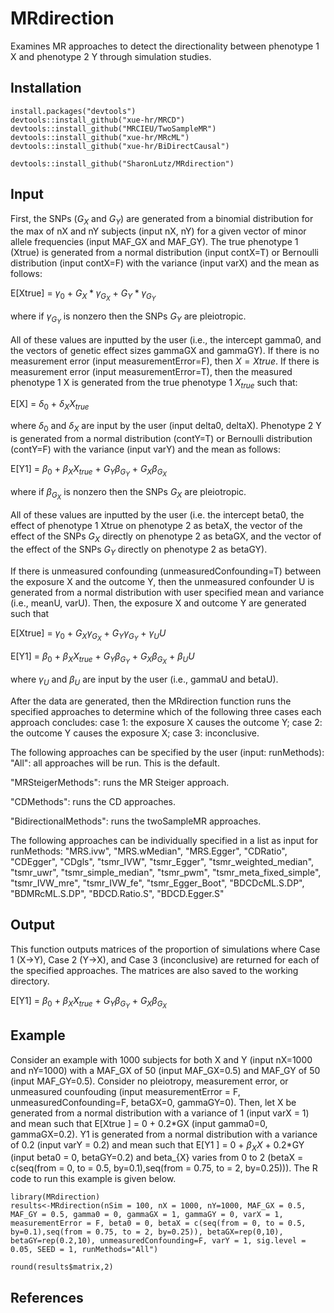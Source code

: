 # MRdirection
Examines MR approaches to detect the directionality between phenotype 1 X and phenotype 2 Y through simulation studies.

## Installation
```
install.packages("devtools")
devtools::install_github("xue-hr/MRCD")
devtools::install_github("MRCIEU/TwoSampleMR")
devtools::install_github("xue-hr/MRcML")
devtools::install_github("xue-hr/BiDirectCausal")

devtools::install_github("SharonLutz/MRdirection")
```

## Input
First, the SNPs ($G_X$ and $G_Y$) are generated from a binomial distribution for the max of nX and nY subjects (input nX, nY) for a given vector of minor allele frequencies (input MAF_GX and MAF_GY).
The true phenotype 1 (Xtrue) is generated from a normal distribution (input contX=T) or Bernoulli distribution (input contX=F) with the variance (input varX) and the mean as follows:

E\[Xtrue\] = $\gamma_0$ + $G_X*\gamma_{G_X}$ + $G_Y*\gamma_{G_Y}$

where if $\gamma_{G_Y}$ is nonzero then the SNPs $G_Y$ are pleiotropic.

All of these values are inputted by the user (i.e., the intercept gamma0, and the vectors of genetic effect sizes gammaGX and gammaGY). If there is no measurement error (input measurementError=F), then $X=Xtrue$. If there is measurement error (input measurementError=T), then the measured phenotype 1 X is generated from the true phenotype 1 $X_{true}$ such that:

E\[X\] = $\delta_0$ + $\delta_{X}X_{true}$

where $\delta_0$ and $\delta_{X}$ are input by the user (input delta0, deltaX). Phenotype 2 Y is generated from a normal distribution (contY=T) or Bernoulli distribution (contY=F) with the variance (input varY) and the mean as follows:

E\[Y1\] = $\beta_0$ + $\beta_{X}X_{true}$ + $G_Y\beta_{G_Y}$ + $G_X\beta_{G_X}$

where if $\beta_{G_X}$ is nonzero then the SNPs $G_X$ are pleiotropic.

All of these values are inputted by the user (i.e. the intercept beta0, the effect of phenotype 1 Xtrue on phenotype 2 as betaX, the vector of the effect of the SNPs $G_X$ directly on phenotype 2 as betaGX, and the vector of the effect of the SNPs $G_Y$ directly on phenotype 2 as betaGY).

If there is unmeasured confounding (unmeasuredConfounding=T) between the exposure X and the outcome Y, then the unmeasured confounder U is generated from a normal distribution with user specified mean and variance (i.e., meanU, varU). Then, the exposure X and outcome Y are generated such that

E\[Xtrue\] = $\gamma_0$ + $G_X\gamma_{G_X}$ + $G_Y\gamma_{G_Y}$ + $\gamma_{U}U$

E\[Y1\] = $\beta_0$ + $\beta_{X}X_{true}$ + $G_Y\beta_{G_Y}$ + $G_X\beta_{G_X}$ + $\beta_{U}U$

where $\gamma_{U}$ and $\beta_{U}$ are input by the user (i.e., gammaU and betaU).

After the data are generated, then the MRdirection function runs the specified approaches to determine which of the following three cases each approach concludes: case 1: the exposure X causes the outcome Y; case 2: the outcome Y causes the exposure X; case 3: inconclusive.

The following approaches can be specified by the user (input: runMethods):
"All": all approaches will be run. This is the default.

"MRSteigerMethods": runs the MR Steiger approach.

"CDMethods": runs the CD approaches.

"BidirectionalMethods": runs the twoSampleMR approaches.

The following approaches can be individually specified in a list as input for runMethods: "MRS.ivw", "MRS.wMedian", "MRS.Egger", "CDRatio", "CDEgger", "CDgls", "tsmr_IVW", "tsmr_Egger", "tsmr_weighted_median", "tsmr_uwr", "tsmr_simple_median", "tsmr_pwm", "tsmr_meta_fixed_simple", "tsmr_IVW_mre", "tsmr_IVW_fe", "tsmr_Egger_Boot", "BDCDcML.S.DP", "BDMRcML.S.DP", "BDCD.Ratio.S", "BDCD.Egger.S"


## Output
This function outputs matrices of the proportion of simulations where Case 1 (X->Y), Case 2 (Y->X), and Case 3 (inconclusive) are returned for each of the specified approaches. The matrices are also saved to the working directory.

E\[Y1\] = $\beta_0$ + $\beta_{X}X_{true}$ + $G_Y\beta_{G_Y}$ + $G_X\beta_{G_X}$

## Example
Consider an example with 1000 subjects for both X and Y (input nX=1000 and nY=1000) with a MAF_GX of 50 (input MAF_GX=0.5) and MAF_GY of 50 (input MAF_GY=0.5). Consider no pleiotropy, measurement error, or unmeasured counfouding (input measurementError = F, unmeasuredConfounding=F, betaGX=0, gammaGY=0). Then, let X be generated from a normal distribution with a variance of 1 (input varX = 1) and mean such that E\[Xtrue \] = 0 + 0.2\*GX (input gamma0=0, gammaGX=0.2). 
Y1 is generated from a normal distribution with a variance of 0.2 (input varY = 0.2) and mean such that E\[Y1 \] = 0 + $\beta_{X}X$ + 0.2\*GY (input beta0 = 0, betaGY=0.2) and beta_{X} varies from 0 to 2 (betaX = c(seq(from = 0, to = 0.5, by=0.1),seq(from = 0.75, to = 2, by=0.25))). The R code to run this example is given below.
```
library(MRdirection)
results<-MRdirection(nSim = 100, nX = 1000, nY=1000, MAF_GX = 0.5, MAF_GY = 0.5, gamma0 = 0, gammaGX = 1, gammaGY = 0, varX = 1, measurementError = F, beta0 = 0, betaX = c(seq(from = 0, to = 0.5, by=0.1),seq(from = 0.75, to = 2, by=0.25)), betaGX=rep(0,10), betaGY=rep(0.2,10), unmeasuredConfounding=F, varY = 1, sig.level = 0.05, SEED = 1, runMethods="All")
```

```
round(results$matrix,2)
```

## References
